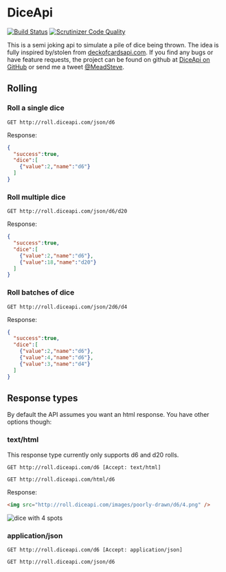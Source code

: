 # DiceApi
[![Build Status](https://travis-ci.org/meadsteve/DiceApi.svg?branch=master)](https://travis-ci.org/meadsteve/DiceApi)
[![Scrutinizer Code Quality](https://scrutinizer-ci.com/g/meadsteve/DiceApi/badges/quality-score.png?b=master)](https://scrutinizer-ci.com/g/meadsteve/DiceApi/?branch=master)

This is a semi joking api to simulate a pile of dice being thrown. The idea is fully inspired by/stolen from [deckofcardsapi.com](http://deckofcardsapi.com/). If you find any bugs or have feature requests, the project can be found on github at [DiceApi on GitHub](https://github.com/meadsteve/DiceApi/) or send me a tweet [@MeadSteve](https://twitter.com/MeadSteve).

## Rolling 
### Roll a single dice
```GET http://roll.diceapi.com/json/d6```

Response:
```json
{
  "success":true,
  "dice":[
    {"value":2,"name":"d6"}
  ]
}
```


### Roll multiple dice
```GET http://roll.diceapi.com/json/d6/d20```

Response:
```json
{
  "success":true,
  "dice":[
    {"value":2,"name":"d6"},
    {"value":18,"name":"d20"}
  ]
}
```

### Roll batches of dice
```GET http://roll.diceapi.com/json/2d6/d4```

Response:
```json
{
  "success":true,
  "dice":[
    {"value":2,"name":"d6"},
    {"value":4,"name":"d6"},
    {"value":3,"name":"d4"}
  ]
}
```
## Response types
By default the API assumes you want an html response. You have other options though:

### text/html
This response type currently only supports d6 and d20 rolls.

```GET http://roll.diceapi.com/d6 [Accept: text/html]```

```GET http://roll.diceapi.com/html/d6```

Response:
```html
<img src="http://roll.diceapi.com/images/poorly-drawn/d6/4.png" />
```
![dice with 4 spots](http://roll.diceapi.com/images/poorly-drawn/d6/4.png)

### application/json

```GET http://roll.diceapi.com/d6 [Accept: application/json]```

```GET http://roll.diceapi.com/json/d6```
